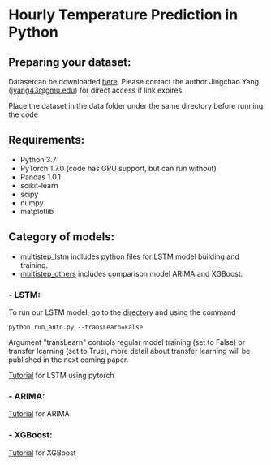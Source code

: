 # Hourly Temperature Prediction in Python


## Preparing your dataset:

Datasetcan be downloaded [here](https://exchangelabsgmu-my.sharepoint.com/:f:/g/personal/jyang43_masonlive_gmu_edu/En-TZLF4UVBAqyCtiyQOYM0BU3leFL4TSCJd18xoIXovGA?e=b3LTcq). Please contact the author Jingchao Yang (jyang43@gmu.edu) for direct access if link expires.

Place the dataset in the data folder under the same directory before running the code 

## Requirements:
- Python 3.7
- PyTorch 1.7.0 (code has GPU support, but can run without) 
- Pandas 1.0.1
- scikit-learn
- scipy
- numpy
- matplotlib

## Category of models:

* [multistep_lstm](multistep_lstm) indludes python files for LSTM model building and training. 
* [multistep_others](multistep_others) includes comparison model ARIMA and XGBoost.


### - LSTM:

To run our LSTM model, go to the [directory](multistep_lstm) and using the command

```python run_auto.py --transLearn=False```

Argument "transLearn" controls regular model training (set to False) or transfer learning (set to True), more detail about transfer learning will be published in the next coming paper.

[Tutorial](https://stackabuse.com/time-series-prediction-using-lstm-with-pytorch-in-python/) for LSTM using pytorch 

### - ARIMA:

[Tutorial](https://www.kaggle.com/sumi25/understand-arima-and-tune-p-d-q) for ARIMA 

### - XGBoost:

[Tutorial](https://www.kaggle.com/furiousx7/xgboost-time-series) for XGBoost 
